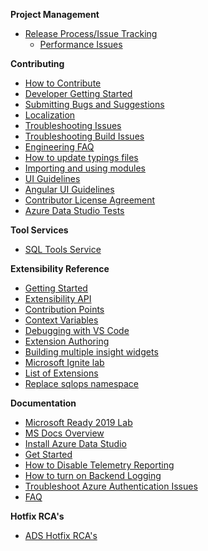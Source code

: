 **Project Management**
* [Release Process/Issue Tracking](Release-Process-and-Issue-Tracking)
  * [Performance Issues](Performance-Issues)

**Contributing**
* [How to Contribute](How-to-Contribute)
* [Developer Getting Started](Developer-Getting-Started-Guide)
* [Submitting Bugs and Suggestions](Submitting-Bugs-and-Suggestions)
* [Localization](https://github.com/Microsoft/Localization/wiki/SQL-Operations-Studio)
* [Troubleshooting Issues](Troubleshooting-Issues)
* [Troubleshooting Build Issues](Troubleshooting-Build-Issues)
* [Engineering FAQ](Engineering-FAQ)
* [How to update typings files](How-to-update-typings-files)
* [Importing and using modules](Importing-and-using-modules)
* [UI Guidelines](UI-guidelines)
* [Angular UI Guidelines](Angular-UI-Guidelines)
* [Contributor License Agreement](Contributor-License-Agreement)
* [Azure Data Studio Tests](https://github.com/Microsoft/azuredatastudio/blob/main/test/README.md)

**Tool Services**
* [SQL Tools Service](https://github.com/microsoft/azuredatastudio/wiki/SQL-Tools-Service)

**Extensibility Reference**
* [Getting Started](Getting-started-with-Extensibility)
* [Extensibility API](Extensibility-API)
* [Contribution Points](Contribution-points)
* [Context Variables](Context-Variables)
* [Debugging with VS Code](Debugging-an-Extension-with-VS-Code)
* [Extension Authoring](Extension-Authoring)
* [Building multiple insight widgets](Building-multiple-insight-widgets)
* [Microsoft Ignite lab](Microsoft-Ignite-lab)
* [List of Extensions](List-of-Extensions)
* [Replace sqlops namespace](Replace-sqlops-namespace-with-azdata-namespace)

**Documentation**
* [Microsoft Ready 2019 Lab](Microsoft-Ready-2019-lab)
* [MS Docs Overview](https://aka.ms/sqlopsstudio-docs)
* [Install Azure Data Studio](https://aka.ms/sqlopsstudio)
* [Get Started](https://aka.ms/get-started-sqlopsstudio)
* [How to Disable Telemetry Reporting](How-to-Disable-Telemetry-Reporting)
* [How to turn on Backend Logging](How-to-turn-on-Backend-Logging)
* [Troubleshoot Azure Authentication Issues](Troubleshoot-Azure-Authentication-Issues)
* [FAQ](https://docs.microsoft.com/sql/sql-operations-studio/faq)

**Hotfix RCA's**
* [ADS Hotfix RCA's](Hotfix-RCA's)